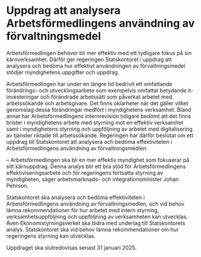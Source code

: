 # Uppdrag att analysera Arbetsförmedlingens användning av förvaltningsmedel

Arbetsförmedlingen behöver bli mer effektiv med ett tydligare fokus på sin kärnverksamhet. Därför ger regeringen Statskontoret i uppdrag att analysera och bedöma hur effektivt användningen av förvaltningsmedel stödjer myndighetens uppgifter och uppdrag.

Arbetsförmedlingen har under en längre tid bedrivit ett omfattande förändrings- och utvecklingsarbete som exempelvis omfattat betydande it-investeringar och förändrade arbetssätt som påverkat arbetet med arbetssökande och arbetsgivare. Det finns oklarheter när det gäller vilket genomslag dessa förändringar medfört i myndighetens verksamhet. Bland annat har Arbetsförmedlingens internrevision tidigare bedömt att det finns brister i myndighetens arbete med styrning mot en effektiv verksamhet samt i myndighetens styrning och uppföljning av arbetet med digitalisering av tjänster riktade till arbetssökande. Regeringen har därför beslutat om ett uppdrag till Statskontoret att analysera och bedöma effektiviteten i Arbetsförmedlingens användning av förvaltningsmedlen.

– Arbetsförmedlingen ska bli en mer effektiv myndighet som fokuserar på sitt kärnuppdrag. Denna analys blir ett bra stöd för Arbetsförmedlingens effektiviseringsarbete och för regeringens fortsatta styrning av myndigheten, säger arbetsmarknads- och integrationsminister Johan Pehrson.

Statskontoret ska analysera och bedöma effektiviteten i Arbetsförmedlingens användning av förvaltningsmedlen, och vid behov lämna rekommendationer för hur arbetet med intern styrning, verksamhetsuppföljning och uppföljning av verksamheten kan utvecklas. Även Ekonomistyrningsverket ska bidra med underlag till Statskontorets analys. Statskontoret ska vid behov lämna rekommendationer om hur regeringens styrning kan utvecklas.

Uppdraget ska slutredovisas senast 31 januari 2025.

